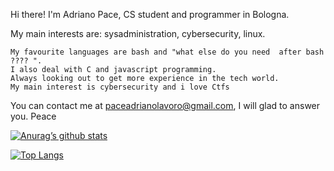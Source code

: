Hi there! I'm Adriano Pace, CS student and programmer in Bologna.

My main interests are: sysadministration, cybersecurity, linux.

    My favourite languages are bash and "what else do you need  after bash ???? ".
    I also deal with C and javascript programming.
    Always looking out to get more experience in the tech world.
    My main interest is cybersecurity and i love Ctfs

You can contact me at paceadrianolavoro@gmail.com, I will glad to answer you.
Peace


[![Anurag’s github stats](https://github-readme-stats.vercel.app/api?username=yushi1007)](https://github.com/yushi1007)

[![Top Langs](https://github-readme-stats.vercel.app/api/top-langs/?username=yushi1007&layout=compact)](https://github.com/yushi1007)
